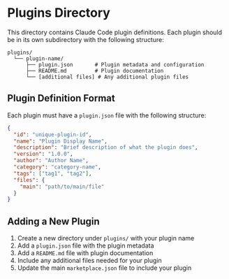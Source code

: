 # Plugins Directory

This directory contains Claude Code plugin definitions. Each plugin should be in its own subdirectory with the following structure:

```
plugins/
  └── plugin-name/
      ├── plugin.json       # Plugin metadata and configuration
      ├── README.md         # Plugin documentation
      └── [additional files] # Any additional plugin files
```

## Plugin Definition Format

Each plugin must have a `plugin.json` file with the following structure:

```json
{
  "id": "unique-plugin-id",
  "name": "Plugin Display Name",
  "description": "Brief description of what the plugin does",
  "version": "1.0.0",
  "author": "Author Name",
  "category": "category-name",
  "tags": ["tag1", "tag2"],
  "files": {
    "main": "path/to/main/file"
  }
}
```

## Adding a New Plugin

1. Create a new directory under `plugins/` with your plugin name
2. Add a `plugin.json` file with the plugin metadata
3. Add a `README.md` file with plugin documentation
4. Include any additional files needed for your plugin
5. Update the main `marketplace.json` file to include your plugin
